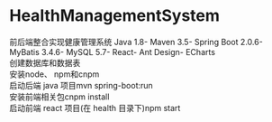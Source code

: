 # HealthManagementSystem
前后端整合实现健康管理系统
Java 1.8- Maven 3.5- Spring Boot 2.0.6- MyBatis 3.4.6- MySQL 5.7- React- Ant Design- ECharts<br>
创建数据库和数据表<br>
安装node、 npm和cnpm <br>
启动后端 java 项目mvn spring-boot:run <br>
安装前端相关包cnpm install <br>
启动前端 react 项目(在 health 目录下)npm start<br>
